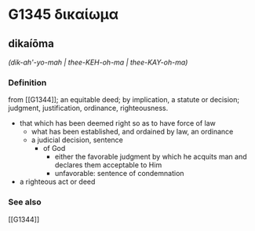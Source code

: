 # G1345 δικαίωμα

## dikaíōma

_(dik-ah'-yo-mah | thee-KEH-oh-ma | thee-KAY-oh-ma)_

### Definition

from [[G1344]]; an equitable deed; by implication, a statute or decision; judgment, justification, ordinance, righteousness.

- that which has been deemed right so as to have force of law
  - what has been established, and ordained by law, an ordinance
  - a judicial decision, sentence
    - of God
      - either the favorable judgment by which he acquits man and declares them acceptable to Him
      - unfavorable: sentence of condemnation
- a righteous act or deed

### See also

[[G1344]]

